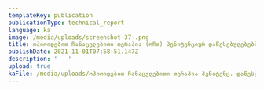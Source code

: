 ```yaml
---
templateKey: publication
publicationType: technical_report
language: ka
image: /media/uploads/screenshot-37-.png
title: ოპიოიდებით ჩანაცვლებითი თერაპია (ოჩთ) პენიტენციურ დაწესებულებებში
publishDate: 2021-11-01T07:58:51.147Z
description: '   '
upload: true
kaFile: /media/uploads/ოპიოიდებით-ჩანაცვლებითი-თერაპია-პენიტენც.-დაწესებულებაში.pdf
---
```


